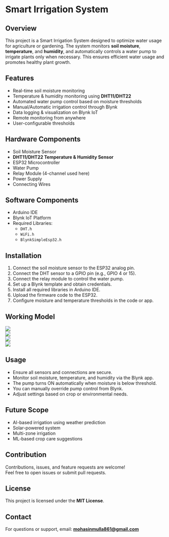 # Smart Irrigation System

## Overview
This project is a Smart Irrigation System designed to optimize water usage for agriculture or gardening. The system monitors **soil moisture**, **temperature**, and **humidity**, and automatically controls a water pump to irrigate plants only when necessary. This ensures efficient water usage and promotes healthy plant growth.

## Features
- Real-time soil moisture monitoring  
- Temperature & humidity monitoring using **DHT11/DHT22**  
- Automated water pump control based on moisture thresholds  
- Manual/Automatic irrigation control through Blynk  
- Data logging & visualization on Blynk IoT  
- Remote monitoring from anywhere  
- User-configurable thresholds  

## Hardware Components
- Soil Moisture Sensor  
- **DHT11/DHT22 Temperature & Humidity Sensor**  
- ESP32 Microcontroller  
- Water Pump  
- Relay Module (4-channel used here)  
- Power Supply  
- Connecting Wires  

## Software Components
- Arduino IDE  
- Blynk IoT Platform  
- Required Libraries:
  - `DHT.h`
  - `WiFi.h`
  - `BlynkSimpleEsp32.h`

## Installation
1. Connect the soil moisture sensor to the ESP32 analog pin.  
2. Connect the DHT sensor to a GPIO pin (e.g., GPIO 4 or 15).  
3. Connect the relay module to control the water pump.  
4. Set up a Blynk template and obtain credentials.  
5. Install all required libraries in Arduino IDE.  
6. Upload the firmware code to the ESP32.  
7. Configure moisture and temperature thresholds in the code or app.  

## Working Model

![](https://github.com/user-attachments/assets/521aa3ca-ff4b-4462-983f-16b74df4222b)  
![](https://github.com/user-attachments/assets/c212c399-019e-445c-b164-973e33769c29)  
![](https://github.com/user-attachments/assets/1618d0bc-41fd-42fe-81a0-9c44485c41a5)  
![](https://github.com/user-attachments/assets/5ea81a9f-492d-429a-86b6-d6aa381b17d9)  

## Usage
- Ensure all sensors and connections are secure.  
- Monitor soil moisture, temperature, and humidity via the Blynk app.  
- The pump turns ON automatically when moisture is below threshold.  
- You can manually override pump control from Blynk.  
- Adjust settings based on crop or environmental needs.  

## Future Scope
- AI-based irrigation using weather prediction  
- Solar-powered system  
- Multi-zone irrigation  
- ML-based crop care suggestions  

## Contribution
Contributions, issues, and feature requests are welcome!  
Feel free to open issues or submit pull requests.

## License
This project is licensed under the **MIT License**.

## Contact
For questions or support, email: **mohasinmulla861@gmail.com**
